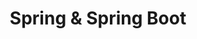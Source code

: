 ---
layout: list
title: Spring & Spring Boot
slug: Spring-SpringBoot
description: things I learned about Spring and Spring Boot
---